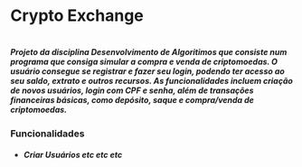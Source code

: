 <h1 id="titulo">Crypto Exchange<h1>
<h5>Projeto da disciplina Desenvolvimento de Algoritimos que consiste num programa que consiga simular a compra e venda de criptomoedas. O usuário consegue se registrar e fazer seu login, podendo ter acesso ao seu saldo, extrato e outros recursos.
As funcionalidades incluem criação de novos usuários, login com CPF e senha, além de transações financeiras básicas, como depósito, saque e compra/venda de criptomoedas.</h5>

<h3 id="funcionalidades">Funcionalidades</h3>
<h5>
  <ul>
    <li>Criar Usuários etc etc etc</li>
  </ul>
</h5>
